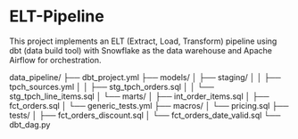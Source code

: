 # ELT-Pipeline

This project implements an ELT (Extract, Load, Transform) pipeline using dbt (data build tool) with Snowflake as the data warehouse and Apache Airflow for orchestration.

data_pipeline/
├── dbt_project.yml
├── models/
│   ├── staging/
│   │   ├── tpch_sources.yml
│   │   ├── stg_tpch_orders.sql
│   │   └── stg_tpch_line_items.sql
│   └── marts/
│       ├── int_order_items.sql
│       ├── fct_orders.sql
│       └── generic_tests.yml
├── macros/
│   └── pricing.sql
├── tests/
│   ├── fct_orders_discount.sql
│   └── fct_orders_date_valid.sql
└── dbt_dag.py

